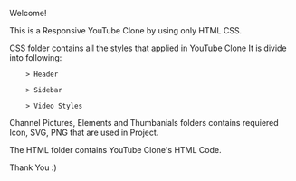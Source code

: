 Welcome!

This is a Responsive YouTube Clone by using only HTML CSS.

CSS folder contains all the styles that applied in YouTube Clone
    It is divide into following:
        
        > Header
        
        > Sidebar
        
        > Video Styles
        
Channel Pictures, Elements and Thumbanials folders contains requiered Icon, SVG, PNG that are used in Project.

The HTML folder contains YouTube Clone's HTML Code.

Thank You :)
